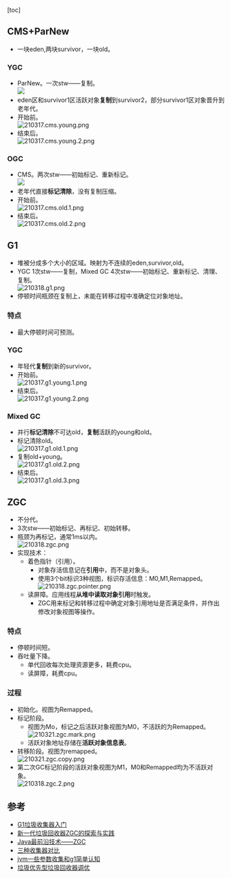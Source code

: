 [toc]
## CMS+ParNew ##
- 一块eden,两块survivor，一块old。

### YGC ###
- ParNew。一次stw——复制。<br>![](https://img-blog.csdn.net/20180526123542457)
- eden区和survivor1区活跃对象**复制**到survivor2，部分survivor1区对象晋升到老年代。
- 开始前。<br>![210317.cms.young.png](https://img-blog.csdnimg.cn/20210319003754232.png)
- 结束后。<br>![210317.cms.young.2.png](https://img-blog.csdnimg.cn/20210319003753542.png)

### OGC ###
- CMS。两次stw——初始标记、重新标记。<br>![](https://img-blog.csdn.net/2018052613362657)
- 老年代直接**标记清除**，没有复制压缩。
- 开始前。<br>![210317.cms.old.1.png](https://img-blog.csdnimg.cn/20210319003753512.png)
- 结束后。<br>![210317.cms.old.2.png](https://img-blog.csdnimg.cn/20210319003752329.png)

## G1 ##
- 堆被分成多个大小的区域。映射为不连续的eden,survivor,old。
- YGC 1次stw——复制，Mixed GC 4次stw——初始标记、重新标记、清理、复制。<br>![210318.g1.png](https://img-blog.csdnimg.cn/20210319003912729.png)
- 停顿时间瓶颈在复制上，未能在转移过程中准确定位对象地址。

### 特点 ###
- 最大停顿时间可预测。

### YGC ###
- 年轻代**复制**到新的survivor。
- 开始前。<br>![210317.g1.young.1.png](https://img-blog.csdnimg.cn/20210319004006145.png)
- 结束后。<br>![210317.g1.young.2.png](https://img-blog.csdnimg.cn/2021031900400559.png)

### Mixed GC ###
- 并行**标记清除**不可达old，**复制**活跃的young和old。
- 标记清除old。<br>![210317.g1.old.1.png](https://img-blog.csdnimg.cn/20210319004043319.png)
- 复制old+young。<br>![210317.g1.old.2.png](https://img-blog.csdnimg.cn/20210319004043625.png)
- 结束后。<br>![210317.g1.old.3.png](https://img-blog.csdnimg.cn/20210319004042578.png)

## ZGC ##
- 不分代。
- 3次stw——初始标记、再标记、初始转移。
- 瓶颈为再标记，通常1ms以内。<br>![210318.zgc.png](https://img-blog.csdnimg.cn/20210319004133346.png)
- 实现技术：
  - 着色指针（引用）。
    - 对象存活信息记在**引用**中，而不是对象头。
    - 使用3个bit标识3种视图，标识存活信息：M0,M1,Remapped。<br>![210318.zgc.pointer.png](https://img-blog.csdnimg.cn/20210319004133187.png)
  - 读屏障。应用线程**从堆中读取对象引用**时触发。
    - ZGC用来标记和转移过程中确定对象引用地址是否满足条件，并作出修改对象视图等操作。

### 特点 ###
- 停顿时间短。
- 吞吐量下降。
  - 单代回收每次处理资源更多，耗费cpu。
  - 读屏障，耗费cpu。

### 过程 ###
- 初始化。视图为Remapped。
- 标记阶段。
  - 视图为Mo，标记之后活跃对象视图为M0，不活跃的为Remapped。<br>![210321.zgc.mark.png](https://img-blog.csdnimg.cn/20210321235507326.png)
  - 活跃对象地址存储在**活跃对象信息表**。
- 转移阶段。视图为remapped。<br>![210321.zgc.copy.png](https://img-blog.csdnimg.cn/20210321235507281.png)
- 第二次GC标记阶段的活跃对象视图为M1，M0和Remapped均为不活跃对象。<br>![210318.zgc.2.png](https://img-blog.csdnimg.cn/2021031900413398.png)

## 参考 ##
- [G1垃圾收集器入门](https://blog.csdn.net/renfufei/article/details/41897113)
- [新一代垃圾回收器ZGC的探索与实践](https://tech.meituan.com/2020/08/06/new-zgc-practice-in-meituan.html)
- [Java最前沿技术——ZGC](https://mp.weixin.qq.com/s?__biz=MjM5NTEwMTAwNg==&mid=2650239962&idx=3&sn=5534fe8ad0ad9aa709084b77efd1f402&chksm=befe73fb8989faed4424cd9ba36176edf965d781dbdc2f1059d99b8b8f4c4b840e3e0d41edf2#rd)
- [三种收集器对比](https://www.cnblogs.com/cmt/p/14553189.html)
- [jvm一些参数收集和g1简单认知](https://www.jianshu.com/p/70273489db66)
- [垃圾优先型垃圾回收器调优](https://www.oracle.com/cn/technical-resources/articles/java/g1gc.html)
